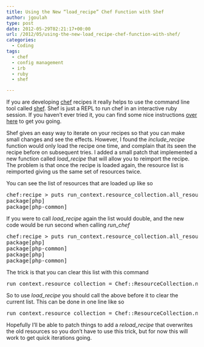 ```yaml
---
title: Using the New “load_recipe” Chef Function with Shef
author: jgoulah
type: post
date: 2012-05-29T02:21:17+00:00
url: /2012/05/using-the-new-load_recipe-chef-function-with-shef/
categories:
  - Coding
tags:
  - chef
  - config management
  - irb
  - ruby
  - shef

---
```

If you are developing <a href="http://www.opscode.com/chef/" title="chef" target="_blank">chef</a> recipes it really helps to use the command line tool called <a href="http://wiki.opscode.com/display/chef/Shef" title="shef" target="_blank">shef</a>. Shef is just a REPL to run chef in an interactive ruby session. If you haven&#8217;t ever tried it, you can find some nice instructions <a href="http://blog.jonliv.es/2012/02/07/chef-development-with-shef/" title="shef" target="_blank">over here</a> to get you going. 

Shef gives an easy way to iterate on your recipes so that you can make small changes and see the effects. However, I found the _include_recipe_ function would only load the recipe one time, and complain that its seen the recipe before on subsequent tries. I added a small patch that implemented a new function called _load_recipe_ that will allow you to reimport the recipe. The problem is that once the recipe is loaded again, the resource list is reimported giving us the same set of resources twice.

You can see the list of resources that are loaded up like so

<pre>chef:recipe > puts run_context.resource_collection.all_resources
package[php]
package[php-common]</pre>

If you were to call _load_recipe_ again the list would double, and the new code would be run second when calling _run_chef_

<pre>chef:recipe > puts run_context.resource_collection.all_resources
package[php]
package[php-common]
package[php]
package[php-common]</pre>

The trick is that you can clear this list with this command

<pre>run_context.resource_collection = Chef::ResourceCollection.new</pre>

So to use _load_recipe_ you should call the above before it to clear the current list. This can be done in one line like so

<pre>run_context.resource_collection = Chef::ResourceCollection.new; load_recipe "php"</pre>

Hopefully I&#8217;ll be able to patch things to add a _reload_recipe_ that overwrites the old resources so you don&#8217;t have to use this trick, but for now this will work to get quick iterations going.
